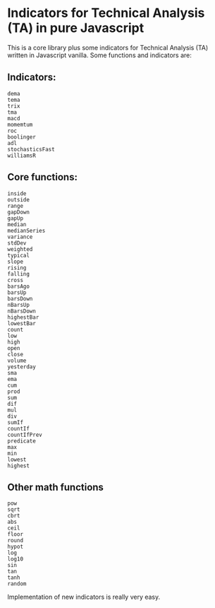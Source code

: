 Indicators for Technical Analysis (TA) in pure Javascript
=========================================================

This is a core library plus some indicators for  Technical Analysis (TA) written in Javascript vanilla. Some functions and indicators are:


Indicators:
----------

    dema
    tema
    trix
    tma
    macd
    momemtum
    roc
    boolinger
    adl
    stochasticsFast
    williamsR

Core functions:
--------------

    inside
    outside
    range
    gapDown
    gapUp
    median
    medianSeries
    variance
    stdDev
    weighted
    typical
    slope
    rising
    falling
    cross
    barsAgo
    barsUp
    barsDown
    nBarsUp
    nBarsDown
    highestBar
    lowestBar
    count
    low
    high
    open
    close
    volume
    yesterday
    sma
    ema
    cum
    prod
    sum
    dif
    mul
    div
    sumIf
    countIf
    countIfPrev
    predicate
    max
    min
    lowest
    highest

Other math functions
--------------------

    pow
    sqrt
    cbrt
    abs
    ceil
    floor
    round
    hypot
    log
    log10
    sin
    tan
    tanh
    random

Implementation of new indicators is really very easy.
